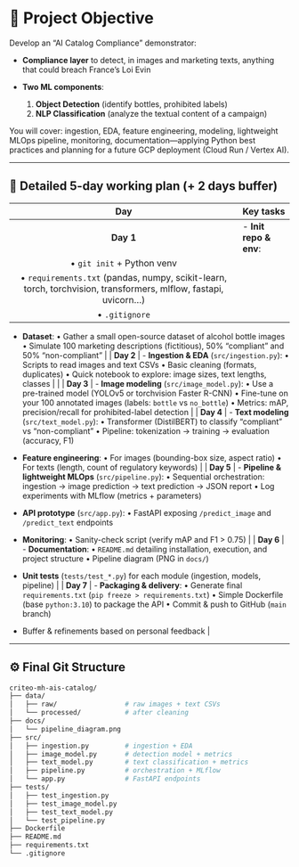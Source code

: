 # 🚀 Project Objective

Develop an “AI Catalog Compliance” demonstrator:

* **Compliance layer** to detect, in images and marketing texts, anything that could breach France’s Loi Evin
* **Two ML components**:

  1. **Object Detection** (identify bottles, prohibited labels)
  2. **NLP Classification** (analyze the textual content of a campaign)

You will cover: ingestion, EDA, feature engineering, modeling, lightweight MLOps pipeline, monitoring, documentation—applying Python best practices and planning for a future GCP deployment (Cloud Run / Vertex AI).

---

## 📅 Detailed 5-day working plan (+ 2 days buffer)

|                                                       Day                                                       | Key tasks              |
| :-------------------------------------------------------------------------------------------------------------: | :--------------------- |
|                                                    **Day 1**                                                    | - **Init repo & env**: |
|                                            • `git init` + Python venv                                           |                        |
| • `requirements.txt` (pandas, numpy, scikit-learn, torch, torchvision, transformers, mlflow, fastapi, uvicorn…) |                        |
|                                                  • `.gitignore`                                                 |                        |

* **Dataset**:
  • Gather a small open-source dataset of alcohol bottle images
  • Simulate 100 marketing descriptions (fictitious), 50% “compliant” and 50% “non-compliant” |
  \| **Day 2** | - **Ingestion & EDA** (`src/ingestion.py`):
  • Scripts to read images and text CSVs
  • Basic cleaning (formats, duplicates)
  • Quick notebook to explore: image sizes, text lengths, classes |                                                                                                                                                                                                                                                                                   |
  \| **Day 3** | - **Image modeling** (`src/image_model.py`):
  • Use a pre-trained model (YOLOv5 or torchvision Faster R-CNN)
  • Fine-tune on your 100 annotated images (labels: `bottle` vs `no_bottle`)
  • Metrics: mAP, precision/recall for prohibited-label detection |
  \| **Day 4** | - **Text modeling** (`src/text_model.py`):
  • Transformer (DistilBERT) to classify “compliant” vs “non-compliant”
  • Pipeline: tokenization → training → evaluation (accuracy, F1)

* **Feature engineering**:
  • For images (bounding-box size, aspect ratio)
  • For texts (length, count of regulatory keywords) |
  \| **Day 5** | - **Pipeline & lightweight MLOps** (`src/pipeline.py`):
  • Sequential orchestration: ingestion → image prediction → text prediction → JSON report
  • Log experiments with MLflow (metrics + parameters)

* **API prototype** (`src/app.py`):
  • FastAPI exposing `/predict_image` and `/predict_text` endpoints

* **Monitoring**:
  • Sanity-check script (verify mAP and F1 > 0.75) |
  \| **Day 6** | - **Documentation**:
  • `README.md` detailing installation, execution, and project structure
  • Pipeline diagram (PNG in `docs/`)

* **Unit tests** (`tests/test_*.py`) for each module (ingestion, models, pipeline) |
  \| **Day 7** | - **Packaging & delivery**:
  • Generate final `requirements.txt` (`pip freeze > requirements.txt`)
  • Simple Dockerfile (base `python:3.10`) to package the API
  • Commit & push to GitHub (`main` branch)

* Buffer & refinements based on personal feedback |

---

## ⚙️ Final Git Structure

```bash
criteo-mh-ais-catalog/
├── data/
│   ├── raw/                 # raw images + text CSVs
│   └── processed/           # after cleaning
├── docs/
│   └── pipeline_diagram.png
├── src/
│   ├── ingestion.py         # ingestion + EDA
│   ├── image_model.py       # detection model + metrics
│   ├── text_model.py        # text classification + metrics
│   ├── pipeline.py          # orchestration + MLflow
│   └── app.py               # FastAPI endpoints
├── tests/
│   ├── test_ingestion.py
│   ├── test_image_model.py
│   ├── test_text_model.py
│   └── test_pipeline.py
├── Dockerfile
├── README.md
├── requirements.txt
└── .gitignore
```
